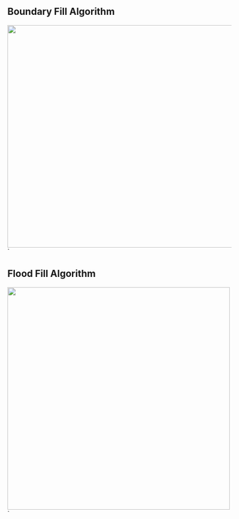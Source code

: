 
## Boundary Fill Algorithm
<img src="https://lh4.googleusercontent.com/2yrDwO0mIUwUyLjfup6qbYXJWNeJ-saxDZ4ffMmwwDkpAQULdPCCOg3l5ErMuWL8D_dL5prgt328UyWLezZKzHO7kMZKD2zDj0H8rVyxKpgbXdWnzjmRXiwTOLwkACgdpMiE_Qmh" width="550" height="500" />`

## Flood Fill Algorithm
<img src="https://lh6.googleusercontent.com/vwH8hUwieCi5FWxCL0Zitzr9AHyNASVHDw0YvyT_txD279dq4dqMNXSoRnGcXeFYYDBYxdHtuDUaAnayJx6GA8XLKvbpGbikJBZQ-Ev3DCBwOa8Rh20uSrErBmaWJW2w7fHDFbSU" width="500" height="500" />`
